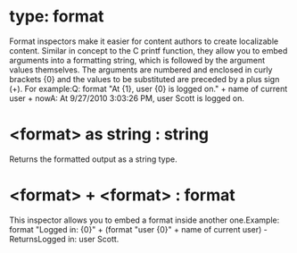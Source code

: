 # type: format

Format inspectors make it easier for content authors to create localizable content. Similar in concept to the C printf function, they allow you to embed arguments into a formatting string, which is followed by the argument values themselves. The arguments are numbered and enclosed in curly brackets {0} and the values to be substituted are preceded by a plus sign (+). For example:Q: format "At {1}, user {0} is logged on." + name of current user + nowA: At 9/27/2010 3:03:26 PM, user Scott is logged on.

# &lt;format&gt; as string : string

Returns the formatted output as a string type.

# &lt;format&gt; + &lt;format&gt; : format

This inspector allows you to embed a format inside another one.Example: format "Logged in: {0}" + (format "user {0}" + name of current user) - ReturnsLogged in: user Scott.
